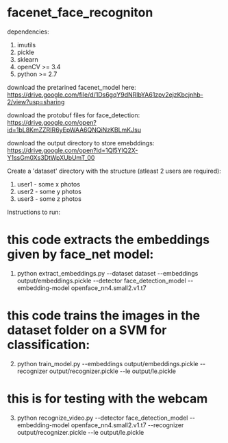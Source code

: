 # facenet_face_recogniton

dependencies:

 1) imutils
 2) pickle
 3) sklearn
 4) openCV >= 3.4
 5) python >= 2.7

download the pretarined facenet_model here: https://drive.google.com/file/d/1Ds6gqY9dNRlbYA61zpv2ejzKbcjnhb-2/view?usp=sharing

download the protobuf files for face_detection: https://drive.google.com/open?id=1bL8KmZZRIR6yEpWAA6QNQiNzKBLmKJsu

download the output directory to store emebddings: https://drive.google.com/open?id=1Ql5YlQ2X-Y1ssGm0Xs3DtWpXUbUmT_00

Create a 'dataset' directory with the structure (atleast 2 users are required):

 1) user1 - some x photos
 2) user2 - some y photos
 3) user3 - some z photos
 
Instructions to run:

# this code extracts the embeddings given by face_net model:
1) python extract_embeddings.py --dataset dataset --embeddings output/embeddings.pickle --detector face_detection_model --embedding-model openface_nn4.small2.v1.t7

# this code trains the images in the dataset folder on a SVM for classification:
2) python train_model.py --embeddings output/embeddings.pickle --recognizer output/recognizer.pickle --le output/le.pickle

# this is for testing with the webcam 
3) python recognize_video.py --detector face_detection_model --embedding-model openface_nn4.small2.v1.t7 --recognizer output/recognizer.pickle --le output/le.pickle
